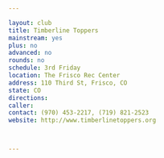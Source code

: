 ```yaml
---

layout: club
title: Timberline Toppers
mainstream: yes
plus: no
advanced: no
rounds: no
schedule: 3rd Friday
location: The Frisco Rec Center
address: 110 Third St, Frisco, CO
state: CO
directions: 
caller: 
contact: (970) 453-2217, (719) 821-2523
website: http://www.timberlinetoppers.org



---
```


